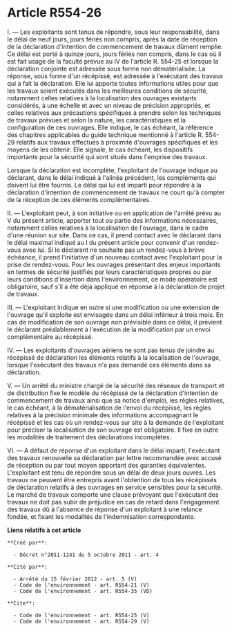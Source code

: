 # Article R554-26

I. ― Les exploitants sont tenus de répondre, sous leur responsabilité, dans le délai de neuf jours, jours fériés non compris,
après la date de réception de la déclaration d'intention de commencement de travaux dûment remplie. Ce délai est porté à
quinze jours, jours fériés non compris, dans le cas où il est fait usage de la faculté prévue au IV de l'article R. 554-25 et
lorsque la déclaration conjointe est adressée sous forme non dématérialisée. La réponse, sous forme d'un récépissé, est
adressée à l'exécutant des travaux qui a fait la déclaration. Elle lui apporte toutes informations utiles pour que les
travaux soient exécutés dans les meilleures conditions de sécurité, notamment celles relatives à la localisation des ouvrages
existants considérés, à une échelle et avec un niveau de précision appropriés, et celles relatives aux précautions
spécifiques à prendre selon les techniques de travaux prévues et selon la nature, les caractéristiques et la configuration de
ces ouvrages. Elle indique, le cas échéant, la référence des chapitres applicables du guide technique mentionné à l'article
R. 554-29 relatifs aux travaux effectués à proximité d'ouvrages spécifiques et les moyens de les obtenir. Elle signale, le
cas échéant, les dispositifs importants pour la sécurité qui sont situés dans l'emprise des travaux. 

Lorsque la déclaration est incomplète, l'exploitant de l'ouvrage indique au déclarant, dans le délai indiqué à l'alinéa
précédent, les compléments qui doivent lui être fournis. Le délai qui lui est imparti pour répondre à la déclaration
d'intention de commencement de travaux ne court qu'à compter de la réception de ces éléments complémentaires. 

II. ― L'exploitant peut, à son initiative ou en application de l'arrêté prévu au V du présent article, apporter tout ou
partie des informations nécessaires, notamment celles relatives à la localisation de l'ouvrage, dans le cadre d'une réunion
sur site. Dans ce cas, il prend contact avec le déclarant dans le délai maximal indiqué au I du présent article pour convenir
d'un rendez-vous avec lui. Si le déclarant ne souhaite pas un rendez-vous à brève échéance, il prend l'initiative d'un
nouveau contact avec l'exploitant pour la prise de rendez-vous. Pour les ouvrages présentant des enjeux importants en termes
de sécurité justifiés par leurs caractéristiques propres ou par leurs conditions d'insertion dans l'environnement, ce mode
opératoire est obligatoire, sauf s'il a été déjà appliqué en réponse à la déclaration de projet de travaux. 

III. ― L'exploitant indique en outre si une modification ou une extension de l'ouvrage qu'il exploite est envisagée dans un
délai inférieur à trois mois. En cas de modification de son ouvrage non prévisible dans ce délai, il prévient le déclarant
préalablement à l'exécution de la modification par un envoi complémentaire au récépissé. 

IV. ― Les exploitants d'ouvrages aériens ne sont pas tenus de joindre au récépissé de déclaration les éléments relatifs à la
localisation de l'ouvrage, lorsque l'exécutant des travaux n'a pas demandé ces éléments dans sa déclaration. 

V. ― Un arrêté du ministre chargé de la sécurité des réseaux de transport et de distribution fixe le modèle du récépissé de
la déclaration d'intention de commencement de travaux ainsi que sa notice d'emploi, les règles relatives, le cas échéant, à
la dématérialisation de l'envoi du récépissé, les règles relatives à la précision minimale des informations accompagnant le
récépissé et les cas où un rendez-vous sur site à la demande de l'exploitant pour préciser la localisation de son ouvrage est
obligatoire. Il fixe en outre les modalités de traitement des déclarations incomplètes. 

VI. ― A défaut de réponse d'un exploitant dans le délai imparti, l'exécutant des travaux renouvelle sa déclaration par lettre
recommandée avec accusé de réception ou par tout moyen apportant des garanties équivalentes. L'exploitant est tenu de
répondre sous un délai de deux jours ouvrés. Les travaux ne peuvent être entrepris avant l'obtention de tous les récépissés
de déclaration relatifs à des ouvrages en service sensibles pour la sécurité. Le marché de travaux comporte une clause
prévoyant que l'exécutant des travaux ne doit pas subir de préjudice en cas de retard dans l'engagement des travaux dû à
l'absence de réponse d'un exploitant à une relance fondée, et fixant les modalités de l'indemnisation correspondante.

**Liens relatifs à cet article**

	**Créé par**:

	  - Décret n°2011-1241 du 5 octobre 2011 - art. 4

	**Cité par**:

	  - Arrêté du 15 février 2012 - art. 5 (V)
	  - Code de l'environnement - art. R554-21 (V)
	  - Code de l'environnement - art. R554-35 (VD)

	**Cite**:

	  - Code de l'environnement - art. R554-25 (V)
	  - Code de l'environnement - art. R554-29 (V)
